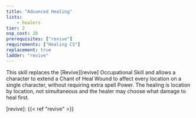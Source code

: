 ```yaml
---
title: "Advanced Healing"
lists:
    - healers
tier: 2
osp_cost: 20
prerequisites: ["revive"]
requirements: ["Healing CS"]
replacement: true
ladder: "revive"
---
```

This skill replaces the [Revive][revive] Occupational Skill and allows a character to extend a Chant of Heal Wound to affect every location on a single character, without requiring extra spell Power. The healing is location by location, not simultaneous and the healer may choose what damage to heal first.

[revive]: {{< ref "revive" >}}